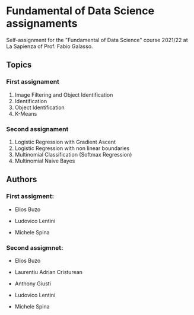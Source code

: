 # Fundamental of Data Science assignaments
Self-assignment for the "Fundamental of Data Science" course 2021/22 at La Sapienza of Prof. Fabio Galasso.

## Topics

### First assignament
1.  Image Filtering and Object Identification
2. Identification
3. Object Identification 
4. K-Means

### Second assignament

1. Logistic Regression with Gradient Ascent
2. Logistic Regression with non linear boundaries 
3. Multinomial Classification (Softmax Regression) 
4. Multinomial Naive Bayes

## Authors

### First assigment:
- Elios Buzo

- Ludovico Lentini

- Michele Spina


### Second assigmnet:
- Elios Buzo

- Laurentiu Adrian Cristurean

- Anthony Giusti

- Ludovico Lentini

- Michele Spina
